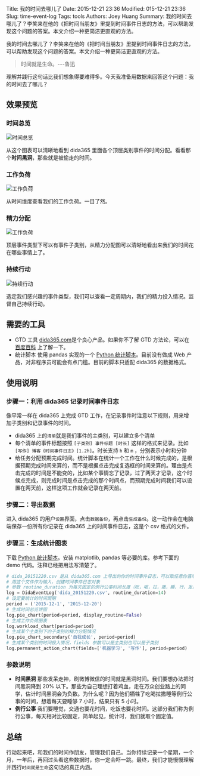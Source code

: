 Title: 我的时间去哪儿了
Date: 2015-12-21 23:36
Modified: 015-12-21 23:36
Slug: time-event-log
Tags: tools
Authors: Joey Huang
Summary: 我的时间去哪儿了？李笑来在他的《把时间当朋友》里提到时间事件日志的方法，可以帮助发现这个问题的答案。本文介绍一种更简洁更直观的方法。

我的时间去哪儿了？李笑来在他的《把时间当朋友》里提到时间事件日志的方法，可以帮助发现这个问题的答案。本文介绍一种更简洁更直观的方法。

> 时间就是生命。---鲁迅

理解并践行这句话比我们想象得要难得多。今天我准备用数据来回答这个问题：我的时间去了哪儿？

## 效果预览

### 时间总览

![时间总览](https://raw.githubusercontent.com/kamidox/blogs/master/images/dida365_pie_chart.png)

从这个图表可以清晰地看到 dida365 里面各个顶层类别事件的时间分配。看看那个**时间黑洞**，那些就是被偷走的时间。

### 工作负荷

![工作负荷](https://raw.githubusercontent.com/kamidox/blogs/master/images/dida365_workload_chart.png)

从时间维度查看我们的工作负荷。一目了然。

### 精力分配

![工作负荷](https://raw.githubusercontent.com/kamidox/blogs/master/images/dida365_pie_chart_sec.png)

顶层事件类型下可以有事件子类别，从精力分配图可以清晰地看出来我们的时间花在哪些事情上了。

### 持续行动

![持续行动](https://raw.githubusercontent.com/kamidox/blogs/master/images/dida365_pa_chart.png)

选定我们感兴趣的事件类型，我们可以查看一定周期内，我们的精力投入情况。监督自己持续行动。


## 需要的工具

* GTD 工具
  [dida365.com][1]是个良心产品。如果你不了解 GTD 方法论，可以在 [百度百科][2] 上了解一下。
* 统计脚本
  使用 pandas 实现的一个 [Python 统计脚本][3]。目前没有做成 Web 产品，对非程序员可能会有点门槛。目前的脚本只适配 dida365 的数据格式。

## 使用说明

### 步骤一：利用 dida365 记录时间事件日志

像平常一样在 dida365 上完成 GTD 工作，在记录事件时注意以下规则，用来增加子类别和记录事件的时间。

* dida365 上的`清单`就是我们事件的主类别，可以建立多个清单
* 每个清单的事件标题按照 `[子类别] 事件标题 [时长]` 这样的格式来记录。比如`[写作] 博客《时间事件日志》[1.2h]`。时长支持 `h` 和 `m` ，分别表示小时和分钟
* 给任务分配预期完成时间。统计脚本在统计一个工作在什么时候完成的，是根据预期完成时间来算的，而不是根据点击完成复选框的时间来算的。理由是点击完成的时间是不能变的，比如某个事情忘了记录，过了两天才记录，这个时候点完成，则完成时间是点击完成的那个时间点，而预期完成时间我们可以设置在两天前，这样这项工作就会记录在两天前。

### 步骤二：导出数据

进入 dida365 的用户`设置`界面，点击`数据备份`，再点击`生成备份`。这一动作会在电脑端保存一份所有你记录在 dida365 上的时间事件日志，这是个 csv 格式的文件。

### 步骤三：生成统计图表

下载 [Python 统计脚本][3]。安装 matplotlib, pandas 等必要的库。参考下面的 demo 代码。注释已经把用法写清楚了。

```python
# dida_20151220.csv 是从 dida365.com 上导出的你的时间事件日志，可以取任意你喜欢的文件名
# 用这个文件作为输入，创建时间事件日志对象
# 参数 routine_duration 为每天固定的例行公事时间长度（吃，喝，拉，撒，睡，行，发呆），单位为小时
log = DidaEventLog('dida_20151220.csv', routine_duration=14)
# 设定要统计的时间周期
period = ('2015-12-1', '2015-12-20')
# 生成时间总览饼图
log.pie_chart(period=period, display_routine=False)
# 生成工作负荷图表
log.workload_chart(period=period)
# 生成某个主类别下的子类别的精力分配情况
log.pie_chart_secondary('自我成长', period=period)
# 生成某个类别的时间投入情况，fields 参数可以是主类别也可以是子类别
log.permanent_action_chart(fields=['机器学习', '写作'], period=period)
```

### 参数说明

* **时间黑洞**
  那些发呆走神，刷微博微信的时间就是黑洞时间。我们要想办法把时间黑洞降到 20% 以下。那些为自己理想打着鸡血，走在万众创业路上的同学，估计时间黑洞会为负数。为什么呢？因为他们牺牲了吃喝拉撒睡等例行公事的时间，想着每天要睡够 7 小时，结果只有 5 小时。
* **例行公事**
  我们要睡觉，交通也要花时间，吃饭也要花时间。这部分我们称为例行公事，每天相对比较固定，简单起见，统计时，我们就取个固定值。

## 总结

行动起来吧，和我们的时间作朋友，管理我们自己。当你持续记录一个星期，一个月，一年后，再回过头看这些数据时，你一定会吓一跳。最终，我们才能慢慢理解并践行`时间就是生命`这句话的真正内涵。

[1]: https://www.dida365.com
[2]: http://baike.baidu.com/view/406078.htm
[3]: https://github.com/kamidox/utils